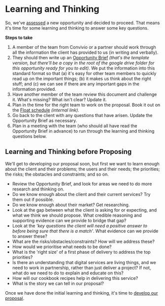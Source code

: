 # Learning and Thinking

So, we've [assessed](assessing.md) a new opportunity and decided to proceed. That means it's time for some learning and thinking to answer some key questions.

**Steps to take**

1. A member of the team from Convivio or a partner should work through all the information the client has provided to us \(in writing and verbally\).
2. They should then write up an [Opportunity Brief](https://docs.google.com/document/d/1_10cfMeMU-NlqYnKUjdjs5lmgfe3qBCEFwosYkQID5s/edit#heading=h.ehi1utb0s9ar) _\(that's the template version, but there'll be a copy in the root of the google drive folder for this opportunity ready for you to edit\)_. We put the information into this standard format so that \(a\) it's easy for other team members to quickly read up on the important things; \(b\) it makes us think about the right stuff; and \(c\) we can see if there are any important gaps in the information provided.
3. Have another member of the team review this document and challenge it. What's missing? What isn't clear? Update it.
4. Plan in the time for the right team to work on the proposal. Book it out on the [Float schedule](https://convivio.float.com/) _\(internal link\)_.
5. Go back to the client with any questions that have arisen. Update the Opportunity Brief as necessary.
6. Plan in a meeting with the team \(who should all have read the Opportunity Brief in advance\) to run through the learning and thinking questions below.

## Learning and Thinking before Proposing

We'll get to developing our proposal soon, but first we want to learn enough about the client and their problems; the users and their needs; the priorities; the risks; the obstacles and constraints; and so on.

* Review the Opportunity Brief, and look for areas we need to do more research and thinking on.
* Do we know enough about the client and their current services? Try them out if possible.
* Do we know enough about their market? Get researching.
* Look at the gap between what the client is asking for or expecting, and what we think we should propose. What credible reasoning and supporting evidence can we provide to bridge that gap?
* Look at the _'key questions the client will need a positive answer to before being sure that there is a match'_. What evidence can we provide to answer these?
* What are the risks/obstacles/constraints? How will we address these?
* How would we prioritise what needs to be done?
* What is the 'right size' of a first phase of delivery to address the top priorities?
* Is there an understanding that digital services are living things, and we need to work in partnership, rather than just deliver a project? If not, what do we need to do to explain and educate on this?
* How will our cookbook recipes help in delivering this service?
* What is the story we can tell in our proposal?

Once we have done the initial learning and thinking, it's time to [develop our proposal](proposing.md).

